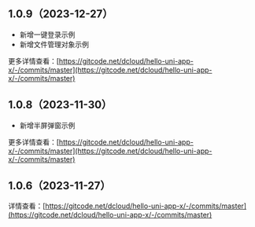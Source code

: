 ## 1.0.9（2023-12-27）
- 新增一键登录示例  
- 新增文件管理对象示例  

更多详情查看：[https://gitcode.net/dcloud/hello-uni-app-x/-/commits/master](https://gitcode.net/dcloud/hello-uni-app-x/-/commits/master)
## 1.0.8（2023-11-30）
- 新增半屏弹窗示例  

更多详情查看：[https://gitcode.net/dcloud/hello-uni-app-x/-/commits/master](https://gitcode.net/dcloud/hello-uni-app-x/-/commits/master)
## 1.0.6（2023-11-27）
详情查看：[https://gitcode.net/dcloud/hello-uni-app-x/-/commits/master](https://gitcode.net/dcloud/hello-uni-app-x/-/commits/master)

